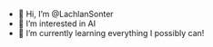 - 👋 Hi, I’m @LachlanSonter
- 👀 I’m interested in AI
- 🌱 I’m currently learning everything I possibly can!

<!---
LachlanSonter/LachlanSonter is a ✨ special ✨ repository because its `README.md` (this file) appears on your GitHub profile.
You can click the Preview link to take a look at your changes.
--->
